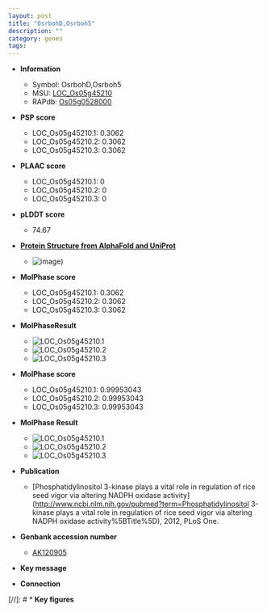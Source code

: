```yaml
---
layout: post
title: "OsrbohD,Osrboh5"
description: ""
category: genes
tags: 
---
```


* **Information**  
    + Symbol: OsrbohD,Osrboh5  
    + MSU: [LOC_Os05g45210](http://rice.plantbiology.msu.edu/cgi-bin/ORF_infopage.cgi?orf=LOC_Os05g45210)  
    + RAPdb: [Os05g0528000](http://rapdb.dna.affrc.go.jp/viewer/gbrowse_details/irgsp1?name=Os05g0528000)  

* **PSP score**  
    + LOC_Os05g45210.1: 0.3062 
    + LOC_Os05g45210.2: 0.3062 
    + LOC_Os05g45210.3: 0.3062 

* **PLAAC score**  
    + LOC_Os05g45210.1: 0 
    + LOC_Os05g45210.2: 0 
    + LOC_Os05g45210.3: 0 

* **pLDDT score**
    + 74.67

* **[Protein Structure from AlphaFold and UniProt](https://www.uniprot.org/uniprotkb/A0A0P0WPQ4/entry#structure)**
    + ![image](https://ricepsp.github.io/images/A/AF-A0A0P0WPQ4-F1.png))

* **MolPhase score**
    + LOC_Os05g45210.1: 0.3062
    + LOC_Os05g45210.2: 0.3062
    + LOC_Os05g45210.3: 0.3062

* **MolPhaseResult**
    + ![LOC_Os05g45210.1](https://ricepsp.github.io/pictures/LOC_Os05g/LOC_Os05g45210.1.png)
    + ![LOC_Os05g45210.2](https://ricepsp.github.io/pictures/LOC_Os05g/LOC_Os05g45210.2.png)
    + ![LOC_Os05g45210.3](https://ricepsp.github.io/pictures/LOC_Os05g/LOC_Os05g45210.3.png)

* **MolPhase score**
    + LOC_Os05g45210.1: 0.99953043
    + LOC_Os05g45210.2: 0.99953043
    + LOC_Os05g45210.3: 0.99953043

* **MolPhase Result**
    + ![LOC_Os05g45210.1](https://304243504.github.io/Pictures/LOC_Os05g/LOC_Os05g45210.1.png)
    + ![LOC_Os05g45210.2](https://304243504.github.io/Pictures/LOC_Os05g/LOC_Os05g45210.2.png)
    + ![LOC_Os05g45210.3](https://304243504.github.io/Pictures/LOC_Os05g/LOC_Os05g45210.3.png)

* **Publication**  
    + [Phosphatidylinositol 3-kinase plays a vital role in regulation of rice seed vigor via altering NADPH oxidase activity](http://www.ncbi.nlm.nih.gov/pubmed?term=Phosphatidylinositol 3-kinase plays a vital role in regulation of rice seed vigor via altering NADPH oxidase activity%5BTitle%5D), 2012, PLoS One.

* **Genbank accession number**  
    + [AK120905](http://www.ncbi.nlm.nih.gov/nuccore/AK120905)

* **Key message**  

* **Connection**  

[//]: # * **Key figures**  


